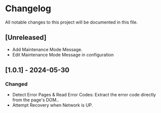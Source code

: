 # Changelog
All notable changes to this project will be documented in this file.

## [Unreleased]
- Add Maintenance Mode Message.
- Edit Maintenance Mode Message in configuration

## [1.0.1] - 2024-05-30

### Changed
- Detect Error Pages & Read Error Codes: Extract the error code directly from the page's DOM..
- Attempt Recovery when Network is UP.
